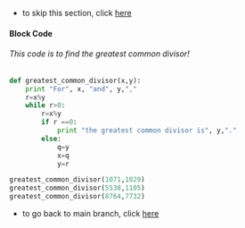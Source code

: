  - to skip this section, click [here](https://github.com/brandtjoe13/My-Life-in-a-Code-Shell/tree/Picture)

#### Block Code

###### This code is to find the greatest common divisor!

```python
def greatest_common_divisor(x,y):
    print "For", x, "and", y,","  
    r=x%y
    while r>0:
        r=x%y
        if r ==0: 
            print "the greatest common divisor is", y,"."
        else:
            q=y
            x=q
            y=r

greatest_common_divisor(1071,1029)
greatest_common_divisor(5538,1105)
greatest_common_divisor(8764,7732) 
```


- to go back to main branch, click [here](https://github.com/brandtjoe13/My-Life-in-a-Code-Shell/blob/master/README.md)

